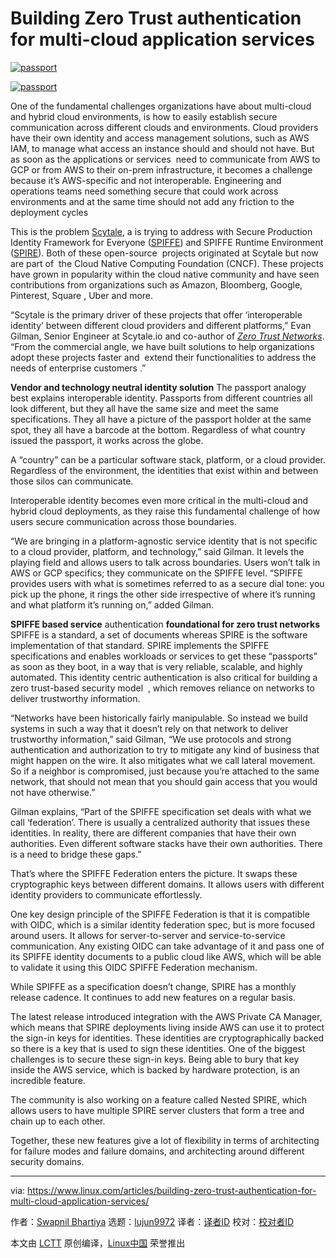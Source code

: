 [#]: collector: (lujun9972)
[#]: translator: ( )
[#]: reviewer: ( )
[#]: publisher: ( )
[#]: url: ( )
[#]: subject: (Building Zero Trust authentication for multi-cloud application services)
[#]: via: (https://www.linux.com/articles/building-zero-trust-authentication-for-multi-cloud-application-services/)
[#]: author: (Swapnil Bhartiya https://www.linux.com/author/swapnil/)

Building Zero Trust authentication for multi-cloud application services
======

[![][1]][2]

[![][1]][2]

One of the fundamental challenges organizations have about multi-cloud and hybrid cloud environments, is how to easily establish secure communication across different clouds and environments. Cloud providers have their own identity and access management solutions, such as AWS IAM, to manage what access an instance should and should not have. But as soon as the applications or services  need to communicate from AWS to GCP or from AWS to their on-prem infrastructure, it becomes a challenge because it’s AWS-specific and not interoperable. Engineering and operations teams need something secure that could work across environments and at the same time should not add any friction to the deployment cycles

This is the problem [Scytale][3], a is trying to address with Secure Production Identity Framework for Everyone ([SPIFFE][4]) and SPIFFE Runtime Environment ([SPIRE][5]). Both of these open-source  projects originated at Scytale but now are part of  the Cloud Native Computing Foundation (CNCF). These projects have grown in popularity within the cloud native community and have seen contributions from organizations such as Amazon, Bloomberg, Google, Pinterest, Square , Uber and more.

“Scytale is the primary driver of these projects that offer ‘interoperable identity’ between different cloud providers and different platforms,” Evan Gilman, Senior Engineer at Scytale.io and co-author of _[Zero Trust Networks][6]_. “From the commercial angle, we have built solutions to help organizations adopt these projects faster and  extend their functionalities to address the needs of enterprise customers .”

**Vendor and technology neutral identity solution**
The passport analogy best explains interoperable identity. Passports from different countries all look different, but they all have the same size and meet the same specifications. They all have a picture of the passport holder at the same spot, they all have a barcode at the bottom. Regardless of what country issued the passport, it works across the globe.

A “country” can be a particular software stack, platform, or a cloud provider. Regardless of the environment, the identities that exist within and between those silos can communicate.

Interoperable identity becomes even more critical in the multi-cloud and hybrid cloud deployments, as they raise this fundamental challenge of how users secure communication across those boundaries.

“We are bringing in a platform-agnostic service identity that is not specific to a cloud provider, platform, and technology,” said Gilman. It levels the playing field and allows users to talk across boundaries. Users won’t talk in AWS or GCP specifics; they communicate on the SPIFFE level. “SPIFFE provides users with what is sometimes referred to as a secure dial tone: you pick up the phone, it rings the other side irrespective of where it’s running and what platform it’s running on,” added Gilman.

**SPIFFE based service** authentication **foundational for zero trust networks**
SPIFFE is a standard, a set of documents whereas SPIRE is the software implementation of that standard. SPIRE implements the SPIFFE specifications and enables workloads or services to get these “passports” as soon as they boot, in a way that is very reliable, scalable, and highly automated. This identity centric authentication is also critical for building a zero trust-based security model  , which removes reliance on networks to deliver trustworthy information.

“Networks have been historically fairly manipulable. So instead we build systems in such a way that it doesn’t rely on that network to deliver trustworthy information,” said Gilman, “We use protocols and strong authentication and authorization to try to mitigate any kind of business that might happen on the wire. It also mitigates what we call lateral movement. So if a neighbor is compromised, just because you’re attached to the same network, that should not mean that you should gain access that you would not have otherwise.”

Gilman explains, “Part of the SPIFFE specification set deals with what we call ‘federation’. There is usually a centralized authority that issues these identities. In reality, there are different companies that have their own authorities. Even different software stacks have their own authorities. There is a need to bridge these gaps.”

That’s where the SPIFFE Federation enters the picture. It swaps these cryptographic keys between different domains. It allows users with different identity providers to communicate effortlessly.

One key design principle of the SPIFFE Federation is that it is compatible with OIDC, which is a similar identity federation spec, but is more focused around users. It allows for server-to-server and service-to-service communication. Any existing OIDC can take advantage of it and pass one of its SPIFFE identity documents to a public cloud like AWS, which will be able to validate it using this OIDC SPIFFE Federation mechanism.

While SPIFFE as a specification doesn’t change, SPIRE has a monthly release cadence. It continues to add new features on a regular basis.

The latest release introduced integration with the AWS Private CA Manager, which means that SPIRE deployments living inside AWS can use it to protect the sign-in keys for identities. These identities are cryptographically backed so there is a key that is used to sign these identities. One of the biggest challenges is to secure these sign-in keys. Being able to bury that key inside the AWS service, which is backed by hardware protection, is an incredible feature.

The community is also working on a feature called Nested SPIRE, which allows users to have multiple SPIRE server clusters that form a tree and chain up to each other.

Together, these new features give a lot of flexibility in terms of architecting for failure modes and failure domains, and architecting around different security domains.

--------------------------------------------------------------------------------

via: https://www.linux.com/articles/building-zero-trust-authentication-for-multi-cloud-application-services/

作者：[Swapnil Bhartiya][a]
选题：[lujun9972][b]
译者：[译者ID](https://github.com/译者ID)
校对：[校对者ID](https://github.com/校对者ID)

本文由 [LCTT](https://github.com/LCTT/TranslateProject) 原创编译，[Linux中国](https://linux.cn/) 荣誉推出

[a]: https://www.linux.com/author/swapnil/
[b]: https://github.com/lujun9972
[1]: https://www.linux.com/wp-content/uploads/2020/01/buffer-1143485_1920-1068x638.jpg (passport)
[2]: https://www.linux.com/wp-content/uploads/2020/01/buffer-1143485_1920.jpg
[3]: https://scytale.io/
[4]: https://spiffe.io/
[5]: https://spiffe.io/spire/
[6]: https://www.amazon.com/Zero-Trust-Networks-Building-Untrusted/dp/1491962194
